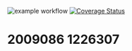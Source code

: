 ![example workflow](https://github.com/IsThisDemi/busas/actions/workflows/main.yml/badge.svg)
[![Coverage Status](https://coveralls.io/repos/github/IsThisDemi/busas/badge.svg?branch=develop)](https://coveralls.io/github/IsThisDemi/busas?branch=develop)
# 2009086 1226307
